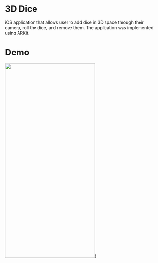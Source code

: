 # 3D Dice 
iOS application that allows user to add dice in 3D space through their camera, roll the dice, and remove them. The application was implemented using ARKit.

# Demo

<img src="https://user-images.githubusercontent.com/90746623/181843764-6ae8e9eb-695c-4edf-902d-4dca4f650ca7.gif" width="296" height="640"/>!
